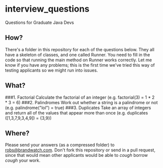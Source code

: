 interview_questions
===================

Questions for Graduate Java Devs


## How?
There's a folder in this repository for each of the questions below. They all have a skeleton of classes, and one called Runner. You need to fill in the code so that running the main method on Runner works correctly. Let me know if you have any problems; this is the first time we've tried this way of testing applicants so we might run into issues.

## What?
###1. Factorial
Calculate the factorial of an integer (e.g. factorial(3) = 1 * 2 * 3 = 6)
###2. Palindromes
Work out whether a string is a palindrome or not (e.g. palindrome("lol") = true)
###3. Duplicates
Take an array of integers and return all of the values that appear more than once (e.g. duplicates ([1,3,7,9,3,4,9]) = {3,9})

## Where?
Please send your answers (as a compressed folder) to <robs@brandwatch.com>. Don't fork this repository or send in a pull request, since that would mean other applicants would be able to *cough* borrow *cough* your work.
